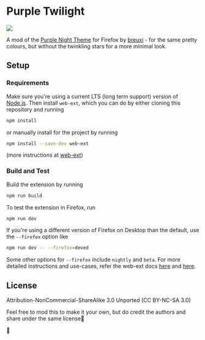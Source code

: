 # Purple Twilight

![](https://img.shields.io/badge/AOM_listing_status-awaiting_review-yellow)

A mod of the [Purple Night Theme](https://addons.mozilla.org/en-US/firefox/addon/purple-night-theme/) for Firefox by [breuxi](https://addons.mozilla.org/en-US/firefox/user/16198217/) - for the same pretty colours, but without the twinkling stars for a more minimal look.

## Setup

### Requirements
Make sure you're using a current LTS (long term support) version of [Node.js](https://nodejs.org/en/). Then install `web-ext`, which you can do by either cloning this repository and running

```sh
npm install
```
or manually install for the project by running
```sh
npm install --save-dev web-ext
```
(more instructions at [web-ext](https://github.com/mozilla/web-ext))

### Build and Test
Build the extension by running 
```sh
npm run build
```

To test the extension in Firefox, run
```sh
npm run dev
```
If you're using a different version of Firefox on Desktop than the default, use the `--firefox` option like 
```sh
npm run dev -- --firefox=deved
```
Some other options for `--firefox` include `nightly` and `beta`. For more detailed instructions and use-cases, refer the web-ext docs [here](https://extensionworkshop.com/documentation/develop/getting-started-with-web-ext/#using-web-ext-section) and [here](https://extensionworkshop.com/documentation/develop/web-ext-command-reference/#web-ext-run).

## License
Attribution-NonCommercial-ShareAlike 3.0 Unported (CC BY-NC-SA 3.0)

Feel free to mod this to make it your own, but do credit the authors and share under the same license🤝

💜

